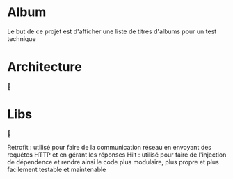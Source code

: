 Album
==================

Le but de ce projet est d'afficher une liste de titres d'albums pour un test technique 

Architecture
==================

🚧

Libs
==================

🚧

Retrofit : utilisé pour faire de la communication réseau en envoyant des requêtes HTTP et en gérant les réponses 
Hilt : utilisé pour faire de l'injection de dépendence et rendre ainsi le code plus modulaire, plus propre et plus facilement testable et maintenable